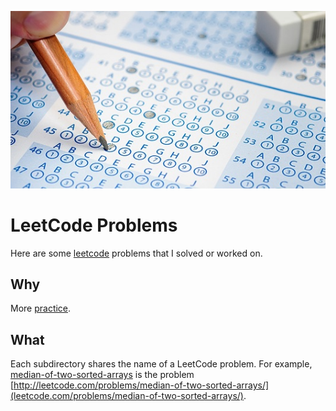 ![test](test.jpg)

LeetCode Problems
=================
Here are some [leetcode](leetcode.com) problems that I solved or worked on.

Why
---
More [practice](http://github.com/dgoffredo/hackerrank).

What
----
Each subdirectory shares the name of a LeetCode problem. For example,
[median-of-two-sorted-arrays](median-of-two-sorted-arrays) is the problem
[http://leetcode.com/problems/median-of-two-sorted-arrays/](leetcode.com/problems/median-of-two-sorted-arrays/).
